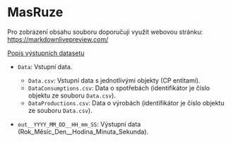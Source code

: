 # MasRuze

Pro zobrazení obsahu souboru doporučuji využít webovou stránku: https://markdownlivepreview.com/

[Popis výstupních datasetu](../../../docs/internal-price-dataset.md)

- `Data`: Vstupní data.

  - `Data.csv`: Vstupní data s jednotlivými objekty (CP entitami).
  - `DataConsumptions.csv`: Data o spotřebách (identifikátor je číslo objektu ze souboru `Data.csv`).
  - `DataProductions.csv`: Data o výrobách (identifikátor je číslo objektu ze souboru `Data.csv`).

- `out__YYYY_MM_DD__HH_mm_SS`: Výstupní data (Rok_Měsíc_Den\_\_Hodina_Minuta_Sekunda).
